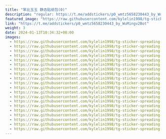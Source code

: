 ```yaml
---
title: "笨比玉玉 静态贴纸包(0)"
description: "regular: https://t.me/addstickers/p0_wmtz5658230443_by_WuMingv2Bot"
featured_image: "https://raw.githubusercontent.com/kylelin1998/tg-sticker-spreading-worldwide-images/main/img/ffd28dcd-b6ca-4a49-a2cb-9b77ba13b93f.jpg"
link: "https://t.me/addstickers/p0_wmtz5658230443_by_WuMingv2Bot"
weight: 3
date: 2024-01-13T10:34:32+08:00
images:
  - https://raw.githubusercontent.com/kylelin1998/tg-sticker-spreading-worldwide-images/main/img/ffd28dcd-b6ca-4a49-a2cb-9b77ba13b93f.jpg
  - https://raw.githubusercontent.com/kylelin1998/tg-sticker-spreading-worldwide-images/main/img/7b47b266-7b93-4dc7-90e8-7727feb60d7b.jpg
  - https://raw.githubusercontent.com/kylelin1998/tg-sticker-spreading-worldwide-images/main/img/735d924c-8cf0-4cd6-9433-75dee4d1be3b.jpg
  - https://raw.githubusercontent.com/kylelin1998/tg-sticker-spreading-worldwide-images/main/img/64ca2b90-e417-45d7-a024-408e63531962.jpg
  - https://raw.githubusercontent.com/kylelin1998/tg-sticker-spreading-worldwide-images/main/img/523f439c-8901-4966-91ec-045fce70de77.jpg
  - https://raw.githubusercontent.com/kylelin1998/tg-sticker-spreading-worldwide-images/main/img/dfb544ea-0c0a-4f3c-a978-2e2b5a607dae.jpg
  - https://raw.githubusercontent.com/kylelin1998/tg-sticker-spreading-worldwide-images/main/img/ca4704ef-e190-4fc2-8eaf-fcc78a7fd5c9.jpg
  - https://raw.githubusercontent.com/kylelin1998/tg-sticker-spreading-worldwide-images/main/img/854c5649-ccaa-43db-add9-cc617a7eba31.jpg
  - https://raw.githubusercontent.com/kylelin1998/tg-sticker-spreading-worldwide-images/main/img/581c3281-00c3-4b5a-9d31-e88db5629cd1.jpg
  - https://raw.githubusercontent.com/kylelin1998/tg-sticker-spreading-worldwide-images/main/img/2752b9e8-049d-4a96-972e-b7fede7f125e.jpg
  - https://raw.githubusercontent.com/kylelin1998/tg-sticker-spreading-worldwide-images/main/img/6bdec60d-5ee5-43fe-8388-65fb5e3d4d32.jpg
  - https://raw.githubusercontent.com/kylelin1998/tg-sticker-spreading-worldwide-images/main/img/5b8c2f28-ce8c-42e1-a378-628d9c13e7db.jpg
  - https://raw.githubusercontent.com/kylelin1998/tg-sticker-spreading-worldwide-images/main/img/3ec61269-d486-4041-baed-6c1a0e3d5685.jpg
  - https://raw.githubusercontent.com/kylelin1998/tg-sticker-spreading-worldwide-images/main/img/39e46246-cd1f-4af5-9ffa-bc53777f2feb.jpg
  - https://raw.githubusercontent.com/kylelin1998/tg-sticker-spreading-worldwide-images/main/img/efc034c1-2a42-422c-a72c-66a5d8034fc2.jpg
  - https://raw.githubusercontent.com/kylelin1998/tg-sticker-spreading-worldwide-images/main/img/f697d8d9-c4f7-4833-82f0-8d76e85918d8.jpg
  - https://raw.githubusercontent.com/kylelin1998/tg-sticker-spreading-worldwide-images/main/img/ac912124-c6fb-49d6-a75d-3623418ea0af.jpg
  - https://raw.githubusercontent.com/kylelin1998/tg-sticker-spreading-worldwide-images/main/img/2584b1dc-2f20-4b34-9571-2fbac6c7a992.jpg
  - https://raw.githubusercontent.com/kylelin1998/tg-sticker-spreading-worldwide-images/main/img/83e75336-27a1-46f6-9f24-9966cc285b08.jpg
  - https://raw.githubusercontent.com/kylelin1998/tg-sticker-spreading-worldwide-images/main/img/a03d252c-80a7-4378-b215-b5a00d65a380.jpg
---
```

